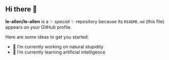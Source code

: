 ## Hi there 👋

**le-allen/le-allen** is a ✨ _special_ ✨ repository because its `README.md` (this file) appears on your GitHub profile.

Here are some ideas to get you started:

- 🔭 I’m currently working on natural stupidity
- 🌱 I’m currently learning artificial intelligence
